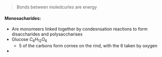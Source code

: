 > Bonds between moledcurles are energy
#### Monosacharides:
 - Are monomeers linked together by condesnsation reactions to form disaccharides and polysaccharises
 - Glucose $C_6H_{12}O_6$
	 - 5 of the carbons form cornes on the rind, with the 6 taken by oxygen
 - 
<!--stackedit_data:
eyJoaXN0b3J5IjpbODYxNDgyODddfQ==
-->